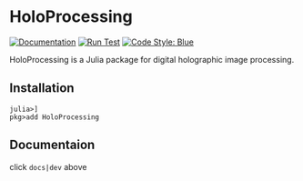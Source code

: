 # HoloProcessing

[![Documentation][docs-dev-img]][docs-dev-url]
[![Run Test][action-img]][action-url]
[![Code Style: Blue][blue-img]][blue-url]

HoloProcessing is a Julia package for digital holographic image processing.

## Installation

```shell
julia>]
pkg>add HoloProcessing
```

## Documentaion
click `docs|dev` above

[action-img]: https://github.com/rfhklwt/HoloProcessing.jl/workflows/Run%20tests/badge.svg
[action-url]: https://github.com/rfhklwt/HoloProcessing.jl/actions
[blue-img]: https://img.shields.io/badge/code%20style-blue-4495d1.svg
[blue-url]: https://github.com/invenia/BlueStyle
[docs-dev-img]: https://img.shields.io/badge/docs-dev-blue.svg
[docs-dev-url]: https://rfhklwt.github.io/HoloProcessing.jl/dev